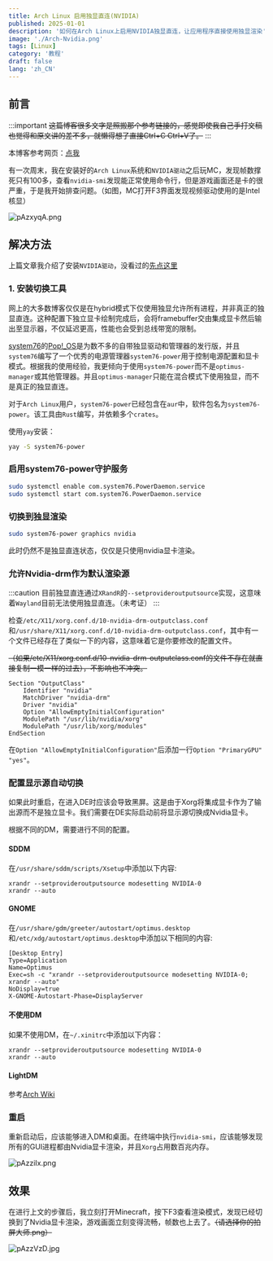 ```yaml
---
title: Arch Linux 启用独显直连(NVIDIA)
published: 2025-01-01
description: '如何在Arch Linux上启用NVIDIA独显直连，让应用程序直接使用独显渲染'
image: './Arch-Nvidia.png'
tags: [Linux]
category: '教程'
draft: false 
lang: 'zh_CN'
---
```


## 前言

:::important
~~这篇博客很多文字是照搬那个参考链接的，感觉即使我自己手打文稿也觉得和原文讲的差不多，就懒得想了直接Ctrl+C Ctrl+V了。~~
:::

本博客参考网页：[点我](https://blog.caiyi1.me/2024/03/06/Linux-nvidia/)

有一次周末，我在安装好的`Arch Linux`系统和`NVIDIA驱动`之后玩MC，发现帧数撑死只有100多，查看`nvidia-smi`发现能正常使用命令行，但是游戏画面还是卡的很严重，于是我开始排查问题。（如图，MC打开F3界面发现视频驱动使用的是Intel核显）

![pAzxyqA.png](https://s21.ax1x.com/2025/01/01/pAzxyqA.png)


## 解决方法

上篇文章我介绍了安装`NVIDIA驱动`，没看过的[先点这里](https://lingxi9374.github.io/posts/%E6%95%99%E7%A8%8B/archconfiguration/#1-%E5%AE%89%E8%A3%85%E6%98%BE%E5%8D%A1%E9%A9%B1%E5%8A%A8%E4%BB%A5nvidia%E4%B8%BA%E4%BE%8B)

### 1. 安装切换工具

网上的大多数博客仅仅是在hybrid模式下仅使用独显允许所有进程，并非真正的独显直连。这种配置下独立显卡绘制完成后，会将framebuffer交由集成显卡然后输出至显示器，不仅延迟更高，性能也会受到总线带宽的限制。

[system76](https://system76.com/)的[Pop!_OS](https://pop.system76.com/)是为数不多的自带独显驱动和管理器的发行版，并且`system76`编写了一个优秀的电源管理器`system76-power`用于控制电源配置和显卡模式。根据我的使用经验，我更倾向于使用`system76-power`而不是`optimus-manager`或其他管理器。并且`optimus-manager`只能在混合模式下使用独显，而不是真正的独显直连。

对于`Arch Linux`用户，`system76-power`已经包含在`aur`中，软件包名为`system76-power`。该工具由`Rust`编写，并依赖多个`crates`。

使用`yay`安装：

```bash
yay -S system76-power
```

### 启用system76-power守护服务

```bash
sudo systemctl enable com.system76.PowerDaemon.service
sudo systemctl start com.system76.PowerDaemon.service
```

### 切换到独显渲染

```bash
sudo system76-power graphics nvidia
```

此时仍然不是独显直连状态，仅仅是只使用nvidia显卡渲染。

### 允许Nvidia-drm作为默认渲染源

:::caution
目前独显直连通过`XRandR`的`--setprovideroutputsource`实现，这意味着`Wayland`目前无法使用独显直连。（未考证）
:::

检查`/etc/X11/xorg.conf.d/10-nvidia-drm-outputclass.conf`和`/usr/share/X11/xorg.conf.d/10-nvidia-drm-outputclass.conf`，其中有一个文件已经存在了类似一下的内容，这意味着它是你要修改的配置文件。

~~（如果/etc/X11/xorg.conf.d/10-nvidia-drm-outputclass.conf的文件不存在就直接复制一模一样的过去），不影响也不冲突。~~

```Plaintext
Section "OutputClass"
    Identifier "nvidia"
    MatchDriver "nvidia-drm"
    Driver "nvidia"
    Option "AllowEmptyInitialConfiguration"
    ModulePath "/usr/lib/nvidia/xorg"
    ModulePath "/usr/lib/xorg/modules"
EndSection
```

在`Option "AllowEmptyInitialConfiguration"`后添加一行`Option "PrimaryGPU" "yes"`。

### 配置显示源自动切换

如果此时重启，在进入DE时应该会导致黑屏。这是由于Xorg将集成显卡作为了输出源而不是独立显卡。我们需要在DE实际启动前将显示源切换成Nvidia显卡。

根据不同的DM，需要进行不同的配置。

#### SDDM

在`/usr/share/sddm/scripts/Xsetup`中添加以下内容:

```Plaintext
xrandr --setprovideroutputsource modesetting NVIDIA-0
xrandr --auto
```

#### GNOME

在`/usr/share/gdm/greeter/autostart/optimus.desktop`和`/etc/xdg/autostart/optimus.desktop`中添加以下相同的内容:

```Plaintext
[Desktop Entry]
Type=Application
Name=Optimus
Exec=sh -c "xrandr --setprovideroutputsource modesetting NVIDIA-0; xrandr --auto"
NoDisplay=true
X-GNOME-Autostart-Phase=DisplayServer
```

#### 不使用DM

如果不使用DM，在`~/.xinitrc`中添加以下内容：

```Plaintext
xrandr --setprovideroutputsource modesetting NVIDIA-0
xrandr --auto
```

#### LightDM

参考[Arch Wiki](https://wiki.archlinux.org/title/NVIDIA_Optimus#LightDM)

### 重启

重新启动后，应该能够进入DM和桌面。在终端中执行`nvidia-smi`，应该能够发现所有的GUI进程都由Nvidia显卡渲染，并且`Xorg`占用数百兆内存。

![pAzziIx.png](https://s21.ax1x.com/2025/01/01/pAzziIx.png)

## 效果

在进行上文的步骤后，我立刻打开Minecraft，按下F3查看渲染模式，发现已经切换到了Nvidia显卡渲染，游戏画面立刻变得流畅，帧数也上去了。~~（请选择你的拍屏大师.png）~~

![pAzzVzD.jpg](https://s21.ax1x.com/2025/01/01/pAzzVzD.jpg)

